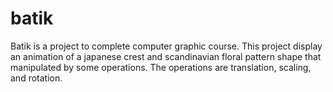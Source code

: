 # batik
Batik is a project to complete computer graphic course. This project display an animation of a japanese crest and scandinavian floral pattern shape that manipulated by some operations. The operations are translation, scaling, and rotation. 
